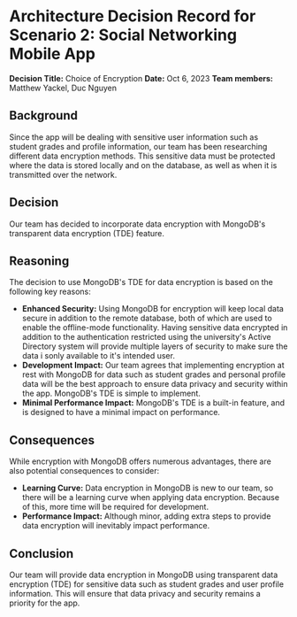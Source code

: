 # Architecture Decision Record for Scenario 2: Social Networking Mobile App
**Decision Title:** Choice of Encryption
**Date:** Oct 6, 2023
**Team members:** Matthew Yackel, Duc Nguyen

## Background
Since the app will be dealing with sensitive user information such as student grades and profile information, our team has been researching different data encryption methods. This sensitive data must be protected where the data is stored locally and on the database, as well as when it is transmitted over the network. 

## Decision
Our team has decided to incorporate data encryption with MongoDB's transparent data encryption (TDE) feature. 

## Reasoning 
The decision to use MongoDB's TDE for data encryption is based on the following key reasons:
- **Enhanced Security:** Using MongoDB for encryption will keep local data secure in addition to the remote database, both of which are used to enable the offline-mode functionality. Having sensitive data encrypted in addition to the authentication restricted using the university's Active Directory system will provide multiple layers of security to make sure the data i sonly available to it's intended user. 
- **Development Impact:** Our team agrees that implementing encryption at rest with MongoDB for data such as student grades and personal profile data will be the best approach to ensure data privacy and security within the app. MongoDB's TDE is simple to implement. 
- **Minimal Performance Impact:** MongoDB's TDE is a built-in feature, and is designed to have a minimal impact on performance. 

## Consequences
While encryption with MongoDB offers numerous advantages, there are also potential consequences to consider:
- **Learning Curve:** Data encryption in MongoDB is new to our team, so there will be a learning curve when applying data encryption. Because of this, more time will be required for development. 
- **Performance Impact:** Although minor, adding extra steps to provide data encryption will inevitably impact performance. 

## Conclusion
Our team will provide data encryption in MongoDB using transparent data encryption (TDE) for sensitive data such as student grades and user profile information. This will ensure that data privacy and security remains a priority for the app. 